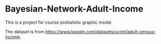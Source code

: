 # Bayesian-Network-Adult-Income
This is a project for course probalistic graphic model.

The dataset is from https://www.kaggle.com/datasets/uciml/adult-census-income.

